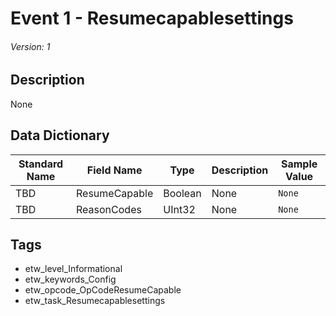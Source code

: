 # Event 1 - Resumecapablesettings
###### Version: 1

## Description
None

## Data Dictionary
|Standard Name|Field Name|Type|Description|Sample Value|
|---|---|---|---|---|
|TBD|ResumeCapable|Boolean|None|`None`|
|TBD|ReasonCodes|UInt32|None|`None`|

## Tags
* etw_level_Informational
* etw_keywords_Config
* etw_opcode_OpCodeResumeCapable
* etw_task_Resumecapablesettings
